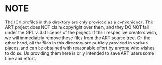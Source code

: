 NOTE
====

The ICC profiles in this directory are only provided as a convenience. The ART project does NOT claim copyright over them, and they DO NOT fall under the GPL v. 3.0 license of the project. If their respective creators wish, we will immediately remove these files from the ART source tree. On the other hand, all the files in this directory are publicly provided in various places, and can be obtained with reasonable effort by anyone who wishes to do so. Us providing them here is only intended to save ART users some time and effort.
